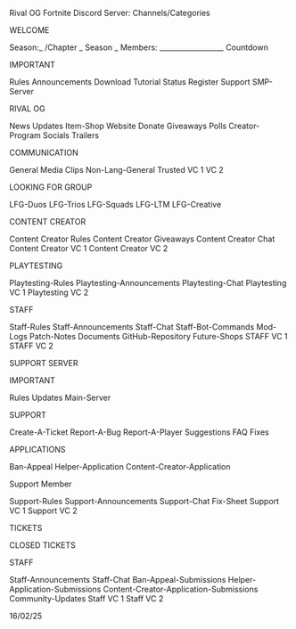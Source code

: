 Rival OG Fortnite Discord Server: Channels/Categories

WELCOME

Season:_ /Chapter _ Season _
Members: __________________
Countdown

IMPORTANT

Rules
Announcements
Download
Tutorial
Status
Register
Support
SMP-Server

RIVAL OG

News
Updates
Item-Shop
Website
Donate
Giveaways
Polls
Creator-Program
Socials
Trailers

COMMUNICATION

General
Media
Clips
Non-Lang-General
Trusted
VC 1
VC 2

LOOKING FOR GROUP

LFG-Duos
LFG-Trios
LFG-Squads
LFG-LTM
LFG-Creative

CONTENT CREATOR

Content Creator Rules
Content Creator Giveaways
Content Creator Chat
Content Creator VC 1
Content Creator VC 2

PLAYTESTING

Playtesting-Rules
Playtesting-Announcements
Playtesting-Chat
Playtesting VC 1
Playtesting VC 2

STAFF

Staff-Rules
Staff-Announcements
Staff-Chat
Staff-Bot-Commands
Mod-Logs
Patch-Notes
Documents
GitHub-Repository
Future-Shops
STAFF VC 1
STAFF VC 2


SUPPORT SERVER



IMPORTANT

Rules
Updates
Main-Server

SUPPORT

Create-A-Ticket
Report-A-Bug
Report-A-Player
Suggestions
FAQ
Fixes


APPLICATIONS

Ban-Appeal
Helper-Application
Content-Creator-Application

Support Member

Support-Rules
Support-Announcements
Support-Chat
Fix-Sheet
Support VC 1
Support VC 2

TICKETS

CLOSED TICKETS

STAFF

Staff-Announcements
Staff-Chat
Ban-Appeal-Submissions
Helper-Application-Submissions
Content-Creator-Application-Submissions
Community-Updates
Staff VC 1
Staff VC 2















































































16/02/25
